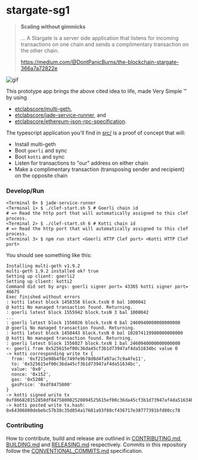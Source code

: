 # stargate-sg1

> __Scaling without gimmicks__
> 
> ... A Stargate is a server side application that listens for incoming transactions on one chain and sends a complimentary transaction on the other chain. 
>
> https://medium.com/@DontPanicBurns/the-blockchain-stargate-366a7a72822e

![gif](https://miro.medium.com/max/500/1*kMj5jSrsMRUIyhylR9ic2A.gif)

This prototype app brings the above cited idea to life, made Very Simple :tm: by using
 
- [etclabscore/multi-geth](https://github.com/etclabscore/multi-geth),
- [etclabscore/jade-service-runner](https://github.com/etclabscore/jade-service-runner), and 
- [etclabscore/ethereum-json-rpc-specification](https://github.com/etclabscore/ethereum-json-rpc-specification).

The typescript application you'll find in [src/](./src/) is a proof of concept that will:

- Install multi-geth
- Boot `goerli` and sync
- Boot `kotti` and sync
- Listen for transactions to "our" address on either chain
- Make a complimentary transaction (transposing sender and recipient) on the opposite chain

### Develop/Run

```shell
<Terminal 0> $ jade-service-runner
<Terminal 1> $ ./clef-start.sh 5 # Goerli chain id
# => Read the http port that will automatically assigned to this clef process.
<Terminal 2> $ ./clef-start.sh 6 # Kotti chain id
# => Read the http port that will automatically assigned to this clef process.
<Terminal 3> $ npm run start <Goerli HTTP Clef port> <Kotti HTTP Clef port>
```

You should see something like this:
```shell
Installing multi-geth v1.9.2
multi-geth 1.9.2 installed ok? true
Setting up client: goerli2
Setting up client: kotti2
Command did set by args: goerli signer port= 43365 kotti signer port= 46675
Exec finished without errors
: kotti latest block 1458358 block.txsN 0 bal 1000042
@ kotti No managed transaction found. Returning.
: goerli latest block 1555942 block.txsN 3 bal 1000042
...
: goerli latest block 1556026 block.txsN 0 bal 2460940000000000000
@ goerli No managed transaction found. Returning.
: kotti latest block 1458443 block.txsN 0 bal 102074119980000000000
@ kotti No managed transaction found. Returning.
: goerli latest block 1556027 block.txsN 1 bal 2460940000000000000
<- goerli from 0x525615ef00c36da45cf3b1d73947af4da51634bc value 0
-> kotti corresponding write tx {
  from: '0xf215e98b4f0c749fe9b78d0d4fa97ac7c9a4fe11',
  to: '0x525615ef00c36da45cf3b1d73947af4da51634bc',
  value: '0x0',
  nonce: '0x152',
  gas: '0x5208',
  gasPrice: '0xdf8475800'
}
-> kotti signed write tx 0xf866820152850df847580082520894525615ef00c36da45cf3b1d73947af4da51634bc80802fa019c14ccb8d07f85087bf12d44030bbaef56d9d47c3aa2ec5a9ac3cfe5d00e138a0535b77fe28b2f2465cb55ffcca68f8a058817f905a7697456bdbe26ce18a954f
-> kotti posted write tx.hash: 0x64306800debebc57b38c35d854a17681a93f88cf436717e38777391bfd80cc78
```

### Contributing

How to contribute, build and release are outlined in [CONTRIBUTING.md](CONTRIBUTING.md), [BUILDING.md](BUILDING.md) and [RELEASING.md](RELEASING.md) respectively. Commits in this repository follow the [CONVENTIONAL_COMMITS.md](CONVENTIONAL_COMMITS.md) specification.

